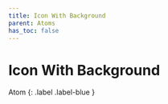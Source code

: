 ```yaml
---
title: Icon With Background
parent: Atoms
has_toc: false
---
```


# Icon With Background
Atom
{: .label .label-blue }
